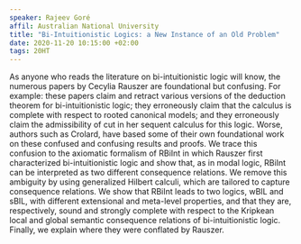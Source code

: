```yaml
---
speaker: Rajeev Goré 
affil: Australian National University
title: "Bi-Intuitionistic Logics: a New Instance of an Old Problem"
date: 2020-11-20 10:15:00 +02:00
tags: 20HT
---
```


As anyone who reads the literature on bi-intuitionistic logic will know, the numerous papers by Cecylia Rauszer are foundational but confusing.
For example: these papers claim and retract various versions of the deduction theorem for bi-intuitionistic logic; they erroneously claim that the calculus is complete with respect to rooted canonical models; and they erroneously claim the admissibility of cut in her sequent calculus for this logic.
Worse, authors such as Crolard, have based some of their own foundational work on these confused and confusing results and proofs.
We trace this confusion to the axiomatic formalism of RBiInt in which Rauszer first characterized bi-intuitionistic logic and show that, as in modal logic, RBiInt can be interpreted as two different consequence relations.
We remove this ambiguity by using generalized Hilbert calculi, which are tailored to capture consequence relations.
We show that RBiInt leads to two logics, wBIL and sBIL, with different extensional and meta-level properties, and that they are, respectively, sound and strongly complete with respect to the Kripkean local and global semantic consequence relations of bi-intuitionistic logic.
Finally, we explain where they were conflated by Rauszer.
